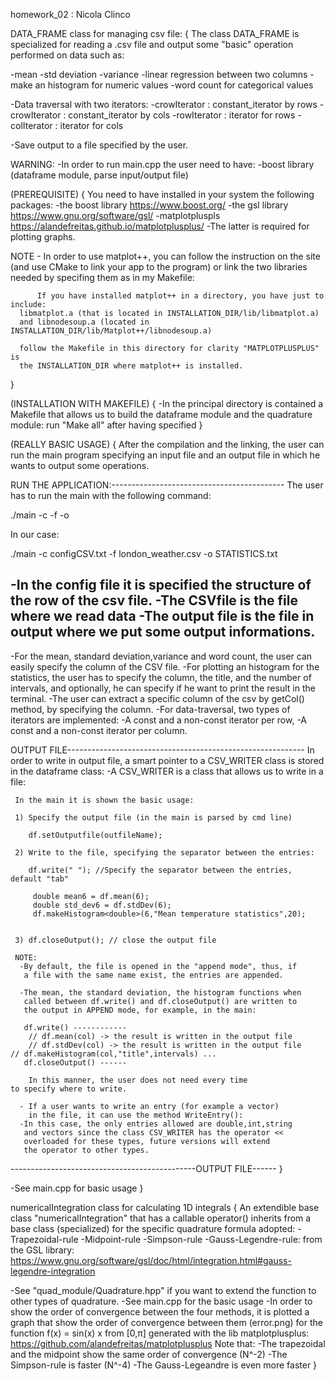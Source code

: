 homework_02 : Nicola Clinco


DATA_FRAME class for managing csv file:
{
The class DATA_FRAME is specialized for reading a .csv file
and output some "basic" operation performed on data such as:

-mean
-std deviation
-variance
-linear regression between two columns
-make an histogram for numeric values
-word count for categorical values

-Data traversal with two iterators:
  -crowIterator : constant_iterator by rows
  -crowIterator : constant_iterator by cols
  -rowIterator  : iterator for rows
  -colIterator  : iterator for cols

-Save output to a file specified by the user.

WARNING:
 -In order to run main.cpp the user need to have:
   -boost library (dataframe module, parse input/output file)

  (PREREQUISITE)
  {
   You need to have installed in your system the following packages:
    -the boost library  https://www.boost.org/
    -the gsl library    https://www.gnu.org/software/gsl/
    -matplotpluspls     https://alandefreitas.github.io/matplotplusplus/
   -The latter is required for plotting graphs.

   NOTE - In order to use matplot++, you can follow the instruction
          on the site (and use CMake to link your app to the program)
	  or link the two libraries needed by specifing them as in my Makefile:

          If you have installed matplot++ in a directory, you have just to include:
	  libmatplot.a (that is located in INSTALLATION_DIR/lib/libmatplot.a)
	  and libnodesoup.a (located in INSTALLATION_DIR/lib/Matplot++/libnodesoup.a)

	  follow the Makefile in this directory for clarity "MATPLOTPLUSPLUS" is
	  the INSTALLATION_DIR where matplot++ is installed.

   }
   
  (INSTALLATION WITH MAKEFILE)
  {
   -In the principal directory is contained a Makefile
    that allows us to build the dataframe module and
    the quadrature module:
     run "Make all" after having specified 
  }

  (REALLY BASIC USAGE)
  {
   After the compilation and the linking, the user can run
   the main program specifying an input file and an output file
   in which he wants to output some operations.

  RUN THE APPLICATION:-------------------------------------------
  The user has to run the main with the following command:

   ./main -c <configFile> -f <CSVfile> -o <outputfile>

  In our case:

   ./main -c configCSV.txt -f london_weather.csv -o STATISTICS.txt

   -In the config file it is specified the structure of the row of the csv file.
   -The CSVfile is the file where we read data
   -The output file is the file in output where we put some output informations.
  --------------------------------------------------------------

   -For the mean, standard deviation,variance and word count, the user
    can easily specify the column of the CSV file.
   -For plotting an histogram for the statistics, the user has to specify
    the column, the title, and the number of intervals, and optionally, he
    can specify if he want to print the result in the terminal.
   -The user can extract a specific column of the csv by getCol() method,
    by specifying the column.
   -For data-traversal, two types of iterators are implemented:
     -A const and a non-const iterator per row,
     -A const and a non-const iterator per column.

   OUTPUT FILE-----------------------------------------------------------
   In order to write in output file, a smart pointer to a CSV_WRITER class
   is stored in the dataframe class:
     -A CSV_WRITER is a class that allows us to write in a file:

     In the main it is shown the basic usage:

     1) Specify the output file (in the main is parsed by cmd line)
     
        df.setOutputfile(outfileName); 

     2) Write to the file, specifying the separator between the entries:

     	df.write(" "); //Specify the separator between the entries, default "tab"

         double mean6 = df.mean(6);
         double std_dev6 = df.stdDev(6);
         df.makeHistogram<double>(6,"Mean temperature statistics",20);


     3) df.closeOutput(); // close the output file

     NOTE:
      -By default, the file is opened in the "append mode", thus, if
       a file with the same name exist, the entries are appended.
      
      -The mean, the standard deviation, the histogram functions when
       called between df.write() and df.closeOutput() are written to
       the output in APPEND mode, for example, in the main:

       df.write() ------------
        // df.mean(col) -> the result is written in the output file
        // df.stdDev(col) -> the result is written in the output file
	// df.makeHistogram(col,"title",intervals) ...
       df.closeOutput() ------

        In this manner, the user does not need every time
	to specify where to write.
       
      - If a user wants to write an entry (for example a vector)
        in the file, it can use the method WriteEntry():
	  -In this case, the only entries allowed are double,int,string
	   and vectors since the class CSV_WRITER has the operator <<
	   overloaded for these types, future versions will extend
	   the operator to other types.
   ----------------------------------------------OUTPUT FILE------
  }

-See main.cpp for basic usage
}


numericalIntegration class for calculating 1D integrals
{
 An extendible base class "numericalIntegration"
 that has a callable operator() inherits from a base class
 (specialized) for the specific quadrature formula adopted:
 -Trapezoidal-rule
 -Midpoint-rule
 -Simpson-rule
 -Gauss-Legendre-rule: from the GSL library:
  https://www.gnu.org/software/gsl/doc/html/integration.html#gauss-legendre-integration

 -See "quad_module/Quadrature.hpp" if you want to extend
  the function to other types of quadrature.
 -See main.cpp for the basic usage
 -In order to show the order of convergence between the four methods,
  it is plotted a graph that show the order of convergence between them (error.png)
  for the function f(x) = sin(x) x from [0,π]
  generated with the lib matplotplusplus: https://github.com/alandefreitas/matplotplusplus
  Note that:
   -The trapezoidal and the midpoint show the same order of convergence (N^-2)
   -The Simpson-rule is faster (N^-4)
   -The Gauss-Legeandre is even more faster
}

